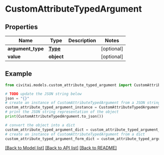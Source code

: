 # CustomAttributeTypedArgument


## Properties

Name | Type | Description | Notes
------------ | ------------- | ------------- | -------------
**argument_type** | [**Type**](Type.md) |  | [optional] 
**value** | **object** |  | [optional] 

## Example

```python
from civitai.models.custom_attribute_typed_argument import CustomAttributeTypedArgument

# TODO update the JSON string below
json = "{}"
# create an instance of CustomAttributeTypedArgument from a JSON string
custom_attribute_typed_argument_instance = CustomAttributeTypedArgument.from_json(json)
# print the JSON string representation of the object
print(CustomAttributeTypedArgument.to_json())

# convert the object into a dict
custom_attribute_typed_argument_dict = custom_attribute_typed_argument_instance.to_dict()
# create an instance of CustomAttributeTypedArgument from a dict
custom_attribute_typed_argument_form_dict = custom_attribute_typed_argument.from_dict(custom_attribute_typed_argument_dict)
```
[[Back to Model list]](../README.md#documentation-for-models) [[Back to API list]](../README.md#documentation-for-api-endpoints) [[Back to README]](../README.md)


